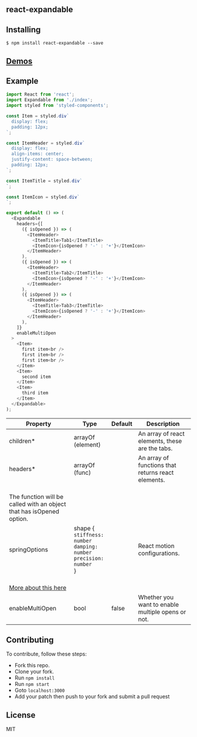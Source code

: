 react-expandable
---------------

Installing
------------
```
$ npm install react-expandable --save
```

[Demos](http://www.bitriddler.com/playground/expandable)
--------------

Example
--------------

```javascript
import React from 'react';
import Expandable from './index';
import styled from 'styled-components';

const Item = styled.div`
  display: flex;
  padding: 12px;
`;

const ItemHeader = styled.div`
  display: flex;
  align-items: center;
  justify-content: space-between;
  padding: 12px;
`;

const ItemTitle = styled.div`
`;

const ItemIcon = styled.div`
`;

export default () => (
  <Expandable
    headers={[
      ({ isOpened }) => (
        <ItemHeader>
          <ItemTitle>Tab1</ItemTitle>
          <ItemIcon>{isOpened ? '-' : '+'}</ItemIcon>
        </ItemHeader>
      ),
      ({ isOpened }) => (
        <ItemHeader>
          <ItemTitle>Tab2</ItemTitle>
          <ItemIcon>{isOpened ? '-' : '+'}</ItemIcon>
        </ItemHeader>
      ),
      ({ isOpened }) => (
        <ItemHeader>
          <ItemTitle>Tab3</ItemTitle>
          <ItemIcon>{isOpened ? '-' : '+'}</ItemIcon>
        </ItemHeader>
      ),
    ]}
    enableMultiOpen
  >
    <Item>
      first item<br />
      first item<br />
      first item<br />
    </Item>
    <Item>
      second item
    </Item>
    <Item>
      third item
    </Item>
  </Expandable>
);
```

| Property | Type | Default | Description |
| --- | --- | --- | --- |
| children* | arrayOf (element) |  | An array of react elements, these are the tabs. |
| headers* | arrayOf (func) |  | An array of functions that returns react elements.
<br />The function will be called with an object that has isOpened option. |
| springOptions | shape {<br />`stiffness: number`<br />`damping: number`<br />`precision: number`<br />} |  | React motion configurations.
<br />[More about this here](https://github.com/chenglou/react-motion#--spring-val-number-config-springhelperconfig--opaqueconfig) |
| enableMultiOpen | bool | false | Whether you want to enable multiple opens or not. |

Contributing
--------------
To contribute, follow these steps:
- Fork this repo.
- Clone your fork.
- Run `npm install`
- Run `npm start`
- Goto `localhost:3000`
- Add your patch then push to your fork and submit a pull request

License
---------
MIT
